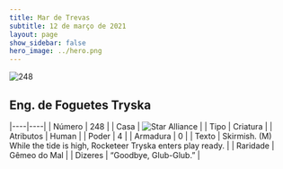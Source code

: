 ```yaml
---
title: Mar de Trevas
subtitle: 12 de março de 2021
layout: page
show_sidebar: false
hero_image: ../hero.png
---
```


![248](https://cdn.keyforgegame.com/media/card_front/pt/496_248_WCQ44P8FM6RG_pt.png)

## Eng. de Foguetes Tryska

|----|----|
| Número | 248 |
| Casa | ![Star Alliance](https://archonarcana.com/images/thumb/7/7d/Star_Alliance.png/22px-Star_Alliance.png "Aliança Estelar") |
| Tipo | Criatura |
| Atributos | Human |
| Poder | 4 |
| Armadura | 0 |
| Texto | Skirmish.  (M) While the tide is high, Rocketeer Tryska enters play ready. |
| Raridade | Gêmeo do Mal |
| Dizeres | “Goodbye, Glub-Glub.” |

